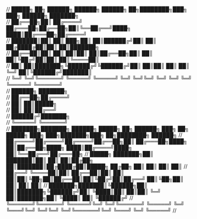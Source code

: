 
//   █████╗ ██╗      ██████╗  ██████╗ ██████╗ ██╗████████╗███╗   ███╗ ██████╗ ███████╗                                
//  ██╔══██╗██║     ██╔════╝ ██╔═══██╗██╔══██╗██║╚══██╔══╝████╗ ████║██╔═══██╗██╔════╝                                
//  ███████║██║     ██║  ███╗██║   ██║██████╔╝██║   ██║   ██╔████╔██║██║   ██║███████╗                                
//  ██╔══██║██║     ██║   ██║██║   ██║██╔══██╗██║   ██║   ██║╚██╔╝██║██║   ██║╚════██║                                
//  ██║  ██║███████╗╚██████╔╝╚██████╔╝██║  ██║██║   ██║   ██║ ╚═╝ ██║╚██████╔╝███████║                                
//  ╚═╝  ╚═╝╚══════╝ ╚═════╝  ╚═════╝ ╚═╝  ╚═╝╚═╝   ╚═╝   ╚═╝     ╚═╝ ╚═════╝ ╚══════╝                                
//  ██████╗ ███████╗                                                                                                  
//  ██╔══██╗██╔════╝                                                                                                  
//  ██║  ██║█████╗                                                                                                    
//  ██║  ██║██╔══╝                                                                                                    
//  ██████╔╝███████╗                                                                                                  
//  ╚═════╝ ╚══════╝                                                                                                  
//  ███████╗███████╗ ██████╗ █████╗ ██╗      ██████╗ ███╗   ██╗ █████╗ ███╗   ███╗███████╗███╗   ██╗████████╗ ██████╗
//  ██╔════╝██╔════╝██╔════╝██╔══██╗██║     ██╔═══██╗████╗  ██║██╔══██╗████╗ ████║██╔════╝████╗  ██║╚══██╔══╝██╔═══██╗
//  █████╗  ███████╗██║     ███████║██║     ██║   ██║██╔██╗ ██║███████║██╔████╔██║█████╗  ██╔██╗ ██║   ██║   ██║   ██║
//  ██╔══╝  ╚════██║██║     ██╔══██║██║     ██║   ██║██║╚██╗██║██╔══██║██║╚██╔╝██║██╔══╝  ██║╚██╗██║   ██║   ██║   ██║
//  ███████╗███████║╚██████╗██║  ██║███████╗╚██████╔╝██║ ╚████║██║  ██║██║ ╚═╝ ██║███████╗██║ ╚████║   ██║   ╚██████╔╝
//  ╚══════╝╚══════╝ ╚═════╝╚═╝  ╚═╝╚══════╝ ╚═════╝ ╚═╝  ╚═══╝╚═╝  ╚═╝╚═╝     ╚═╝╚══════╝╚═╝  ╚═══╝   ╚═╝    ╚═════╝
//                                                                                                                    
